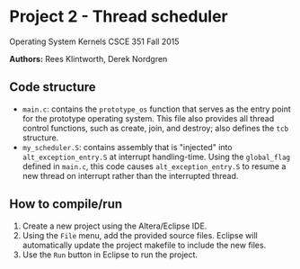 Project 2 - Thread scheduler
=====
Operating System Kernels CSCE 351 Fall 2015

**Authors:** Rees Klintworth, Derek Nordgren

## Code structure

- `main.c`: contains the `prototype_os` function that serves as the entry point
  for the prototype operating system. This file also provides all thread control functions, such as create, join, and destroy;    also defines the `tcb` structure.
- `my_scheduler.S`: contains assembly that is "injected" into `alt_exception_entry.S` at
  interrupt handling-time. Using the `global_flag` defined in `main.c`, this code
  causes `alt_exception_entry.S` to resume a new thread on interrupt rather than
  the interrupted thread.

## How to compile/run

1. Create a new project using the Altera/Eclipse IDE.
1. Using the `File` menu, add the provided source files. Eclipse will automatically
   update the project makefile to include the new files.
1. Use the `Run` button in Eclipse to run the project.

